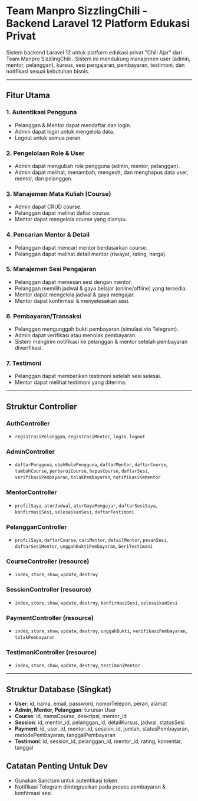 # Team Manpro SizzlingChili - Backend Laravel 12 Platform Edukasi Privat

Sistem backend Laravel 12 untuk platform edukasi privat "Chill Ajar" dari Team Manpro SizzlingChili . Sistem ini mendukung manajemen user (admin, mentor, pelanggan), kursus, sesi pengajaran, pembayaran, testimoni, dan notifikasi sesuai kebutuhan bisnis.

---

## Fitur Utama

### 1. Autentikasi Pengguna
- Pelanggan & Mentor dapat mendaftar dan login.
- Admin dapat login untuk mengelola data.
- Logout untuk semua peran.

### 2. Pengelolaan Role & User
- Admin dapat mengubah role pengguna (admin, mentor, pelanggan).
- Admin dapat melihat, menambah, mengedit, dan menghapus data user, mentor, dan pelanggan.

### 3. Manajemen Mata Kuliah (Course)
- Admin dapat CRUD course.
- Pelanggan dapat melihat daftar course.
- Mentor dapat mengelola course yang diampu.

### 4. Pencarian Mentor & Detail
- Pelanggan dapat mencari mentor berdasarkan course.
- Pelanggan dapat melihat detail mentor (riwayat, rating, harga).

### 5. Manajemen Sesi Pengajaran
- Pelanggan dapat memesan sesi dengan mentor.
- Pelanggan memilih jadwal & gaya belajar (online/offline) yang tersedia.
- Mentor dapat mengelola jadwal & gaya mengajar.
- Mentor dapat konfirmasi & menyelesaikan sesi.

### 6. Pembayaran/Transaksi
- Pelanggan mengunggah bukti pembayaran (simulasi via Telegram).
- Admin dapat verifikasi atau menolak pembayaran.
- Sistem mengirim notifikasi ke pelanggan & mentor setelah pembayaran diverifikasi.

### 7. Testimoni
- Pelanggan dapat memberikan testimoni setelah sesi selesai.
- Mentor dapat melihat testimoni yang diterima.

---

## Struktur Controller

### AuthController
- `registrasiPelanggan`, `registrasiMentor`, `login`, `logout`

### AdminController
- `daftarPengguna`, `ubahRolePengguna`, `daftarMentor`, `daftarCourse`, `tambahCourse`, `perbaruiCourse`, `hapusCourse`, `daftarSesi`, `verifikasiPembayaran`, `tolakPembayaran`, `notifikasiKeMentor`

### MentorController
- `profilSaya`, `aturJadwal`, `aturGayaMengajar`, `daftarSesiSaya`, `konfirmasiSesi`, `selesaikanSesi`, `daftarTestimoni`

### PelangganController
- `profilSaya`, `daftarCourse`, `cariMentor`, `detailMentor`, `pesanSesi`, `daftarSesiMentor`, `unggahBuktiPembayaran`, `beriTestimoni`

### CourseController (resource)
- `index`, `store`, `show`, `update`, `destroy`

### SessionController (resource)
- `index`, `store`, `show`, `update`, `destroy`, `konfirmasiSesi`, `selesaikanSesi`

### PaymentController (resource)
- `index`, `store`, `show`, `update`, `destroy`, `unggahBukti`, `verifikasiPembayaran`, `tolakPembayaran`

### TestimoniController (resource)
- `index`, `store`, `show`, `update`, `destroy`, `testimoniMentor`

---

## Struktur Database (Singkat)
- **User**: id, nama, email, password, nomorTelepon, peran, alamat
- **Admin, Mentor, Pelanggan**: turunan User
- **Course**: id, namaCourse, deskripsi, mentor_id
- **Session**: id, mentor_id, pelanggan_id, detailKursus, jadwal, statusSesi
- **Payment**: id, user_id, mentor_id, session_id, jumlah, statusPembayaran, metodePembayaran, tanggalPembayaran
- **Testimoni**: id, session_id, pelanggan_id, mentor_id, rating, komentar, tanggal

## Catatan Penting Untuk Dev
- Gunakan Sanctum untuk autentikasi token.
- Notifikasi Telegram diintegrasikan pada proses pembayaran & konfirmasi sesi.
